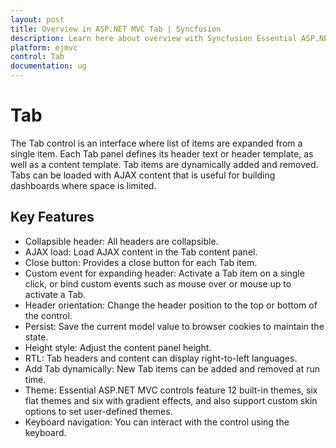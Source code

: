 ```yaml
---
layout: post
title: Overview in ASP.NET MVC Tab | Syncfusion
description: Learn here about overview with Syncfusion Essential ASP.NET MVC Tab control, its elements, and more.
platform: ejmvc
control: Tab 
documentation: ug
---
```


# Tab

The Tab control is an interface where list of items are expanded from a single item. Each Tab panel defines its header text or header template, as well as a content template. Tab items are dynamically added and removed. Tabs can be loaded with AJAX content that is useful for building dashboards where space is limited.

## Key Features

* Collapsible header: All headers are collapsible.
* AJAX load: Load AJAX content in the Tab content panel.
* Close button: Provides a close button for each Tab item.
* Custom event for expanding header: Activate a Tab item on a single click, or bind custom events such as mouse over or mouse up to activate a Tab.
* Header orientation: Change the header position to the top or bottom of the control.
* Persist: Save the current model value to browser cookies to maintain the state.
* Height style: Adjust the content panel height.
* RTL: Tab headers and content can display right-to-left languages.
* Add Tab dynamically: New Tab items can be added and removed at run time.
* Theme: Essential ASP.NET MVC controls feature 12 built-in themes, six flat themes and six with gradient effects, and also support custom skin options to set user-defined themes.
* Keyboard navigation: You can interact with the control using the keyboard. 
